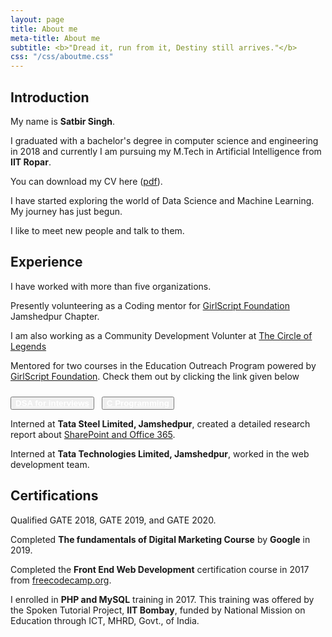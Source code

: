 ```yaml
---
layout: page
title: About me
meta-title: About me
subtitle: <b>"Dread it, run from it, Destiny still arrives."</b>
css: "/css/aboutme.css"
---
```

<div id="aboutme-section">	
			
<h2> Introduction </h2>

<p class="about-text">
  <span class="fa fa-star about-icon"></span>
  My name is <b>Satbir Singh</b>. 
</p>

<p class="about-text">
  <span class="fa fa-graduation-cap about-icon"></span>
	I graduated with a bachelor's degree in computer science and engineering in 2018 and currently I am pursuing my M.Tech in Artificial Intelligence from <b>IIT Ropar</b>.
</p>

<p class="about-text">
  <span class="fa fa-file-text-o about-icon"></span>
  You can download my CV here (<a href="/files/Resume.pdf">pdf</a>).
</p>

<p class="about-text">
  <span class="fa fa-code about-icon"></span>
  I  have started exploring the world of Data Science and Machine Learning. My journey has just begun.   
</p>

<p class="about-text">
  <span class="fa fa-heart about-icon"></span>
  I like to meet new people and talk to them.
</p>

<h2> Experience </h2>

<p class="about-text">
  <span class="fa fa-briefcase about-icon"></span>
	I have worked with more than five organizations. 
</p>

<p class="about-text">
  <span class="fa fa-briefcase about-icon"></span>
	Presently volunteering as a Coding mentor for <a href="https://www.girlscript.tech/home">GirlScript Foundation</a> Jamshedpur Chapter.
</p>

<p class="about-text">
  <span class="fa fa-briefcase about-icon"></span>
	I am also working as a Community Development Volunter at <a href="https://www.tcol2020.com">The Circle of Legends</a> 
</p>

<p class="about-text">
  <span class="fa fa-briefcase about-icon"></span>
	Mentored for two courses in the Education Outreach Program powered by <a href="https://www.girlscript.tech/home">GirlScript Foundation</a>. Check them out by clicking the link given below
</p>

<p class="about-text">
	<button class="btn btn-sm btn-info" style="margin-top: 10px;" >
		<a href="https://py93.github.io/DSA-for-Interviews-GirlScript-EOP/" style="color: white;">
			<b>DSA for interviews</b>
		</a>
	</button>
	&nbsp;
	<button class="btn btn-sm btn-info" style="margin-top: 10px;" >
		<a href="https://ribtas007.github.io/GS-EOP-C-programming/" style="color: white;" >
			<b>C Programming</b>
		</a>
	</button>
</p>


<p class="about-text">
  <span class="fa fa-briefcase about-icon"></span>
  Interned at <b>Tata Steel Limited, Jamshedpur</b>, created a detailed research report about <a href="https://ribtas007.github.io/SharePoint-and-Office-365/">SharePoint and Office 365</a>.
</p>

<p class="about-text">
  <span class="fa fa-briefcase about-icon"></span>
  Interned at <b>Tata Technologies Limited, Jamshedpur</b>, worked in the web development team.
</p>

<h2> Certifications </h2>
	
<p class="about-text">
  <span class="fa fa-star about-icon"></span>
   Qualified GATE 2018, GATE 2019, and GATE 2020.   
</p> 

<p class="about-text">
  <span class="fa fa-code about-icon"></span>
	Completed <b>The fundamentals of Digital Marketing Course</b> by <b>Google</b> in 2019.
</p>

<p class="about-text">
  <span class="fa fa-code about-icon"></span>
	Completed the <b>Front End Web Development</b> certification course in 2017 from <a href="https://www.freecodecamp.org/">freecodecamp.org</a>.
</p>

<p class="about-text">
  <span class="fa fa-code about-icon"></span>
	I enrolled in <b>PHP and MySQL</b> training in 2017. This training was offered by the Spoken Tutorial Project, <b>IIT Bombay</b>, funded by National Mission on Education through ICT, MHRD, Govt., of India.
</p>



</div>
